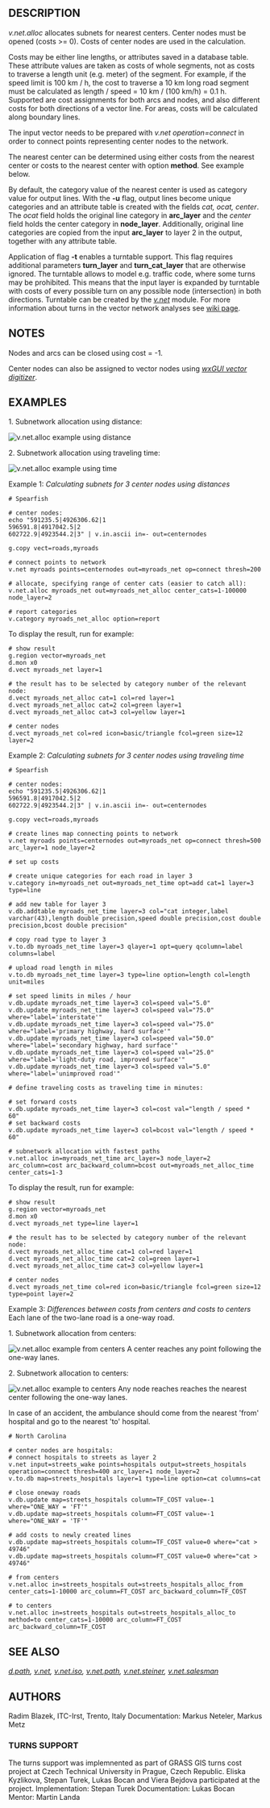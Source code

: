 ## DESCRIPTION

*v.net.alloc* allocates subnets for nearest centers. Center nodes must
be opened (costs \>= 0). Costs of center nodes are used in the
calculation.

Costs may be either line lengths, or attributes saved in a database
table. These attribute values are taken as costs of whole segments, not
as costs to traverse a length unit (e.g. meter) of the segment. For
example, if the speed limit is 100 km / h, the cost to traverse a 10 km
long road segment must be calculated as
length / speed = 10 km / (100 km/h) = 0.1 h.
Supported are cost assignments for both arcs and nodes, and also
different costs for both directions of a vector line. For areas, costs
will be calculated along boundary lines.

The input vector needs to be prepared with *v.net operation=connect* in
order to connect points representing center nodes to the network.

The nearest center can be determined using either costs from the nearest
center or costs to the nearest center with option **method**. See
example below.

By default, the category value of the nearest center is used as category
value for output lines. With the **-u** flag, output lines become unique
categories and an attribute table is created with the fields *cat, ocat,
center*. The *ocat* field holds the original line category in
**arc_layer** and the *center* field holds the center category in
**node_layer**. Additionally, original line categories are copied from
the input **arc_layer** to layer 2 in the output, together with any
attribute table.

Application of flag **-t** enables a turntable support. This flag
requires additional parameters **turn_layer** and **turn_cat_layer**
that are otherwise ignored. The turntable allows to model e.g. traffic
code, where some turns may be prohibited. This means that the input
layer is expanded by turntable with costs of every possible turn on any
possible node (intersection) in both directions. Turntable can be
created by the *[v.net](v.net.md)* module. For more information about
turns in the vector network analyses see [wiki
page](https://grasswiki.osgeo.org/wiki/Turns_in_the_vector_network_analysis).

## NOTES

Nodes and arcs can be closed using cost = -1.

Center nodes can also be assigned to vector nodes using *[wxGUI vector
digitizer](wxGUI.vdigit.md)*.

## EXAMPLES

1\. Subnetwork allocation using distance:

<img src="v_net_alloc.png" data-border="1"
alt="v.net.alloc example using distance" />

2\. Subnetwork allocation using traveling time:

<img src="v_net_alloc_time.png" data-border="1"
alt="v.net.alloc example using time" />

Example 1: *Calculating subnets for 3 center nodes using distances*

```shell
# Spearfish

# center nodes:
echo "591235.5|4926306.62|1
596591.8|4917042.5|2
602722.9|4923544.2|3" | v.in.ascii in=- out=centernodes

g.copy vect=roads,myroads

# connect points to network
v.net myroads points=centernodes out=myroads_net op=connect thresh=200

# allocate, specifying range of center cats (easier to catch all):
v.net.alloc myroads_net out=myroads_net_alloc center_cats=1-100000 node_layer=2

# report categories
v.category myroads_net_alloc option=report
```

To display the result, run for example:

```shell
# show result
g.region vector=myroads_net
d.mon x0
d.vect myroads_net layer=1

# the result has to be selected by category number of the relevant node:
d.vect myroads_net_alloc cat=1 col=red layer=1
d.vect myroads_net_alloc cat=2 col=green layer=1
d.vect myroads_net_alloc cat=3 col=yellow layer=1

# center nodes
d.vect myroads_net col=red icon=basic/triangle fcol=green size=12 layer=2
```

Example 2: *Calculating subnets for 3 center nodes using traveling
time*

```shell
# Spearfish

# center nodes:
echo "591235.5|4926306.62|1
596591.8|4917042.5|2
602722.9|4923544.2|3" | v.in.ascii in=- out=centernodes

g.copy vect=roads,myroads

# create lines map connecting points to network
v.net myroads points=centernodes out=myroads_net op=connect thresh=500 arc_layer=1 node_layer=2

# set up costs

# create unique categories for each road in layer 3
v.category in=myroads_net out=myroads_net_time opt=add cat=1 layer=3 type=line

# add new table for layer 3
v.db.addtable myroads_net_time layer=3 col="cat integer,label varchar(43),length double precision,speed double precision,cost double precision,bcost double precision"

# copy road type to layer 3
v.to.db myroads_net_time layer=3 qlayer=1 opt=query qcolumn=label columns=label

# upload road length in miles
v.to.db myroads_net_time layer=3 type=line option=length col=length unit=miles

# set speed limits in miles / hour
v.db.update myroads_net_time layer=3 col=speed val="5.0"
v.db.update myroads_net_time layer=3 col=speed val="75.0" where="label='interstate'"
v.db.update myroads_net_time layer=3 col=speed val="75.0" where="label='primary highway, hard surface'"
v.db.update myroads_net_time layer=3 col=speed val="50.0" where="label='secondary highway, hard surface'"
v.db.update myroads_net_time layer=3 col=speed val="25.0" where="label='light-duty road, improved surface'"
v.db.update myroads_net_time layer=3 col=speed val="5.0" where="label='unimproved road'"

# define traveling costs as traveling time in minutes:

# set forward costs
v.db.update myroads_net_time layer=3 col=cost val="length / speed * 60"
# set backward costs
v.db.update myroads_net_time layer=3 col=bcost val="length / speed * 60"

# subnetwork allocation with fastest paths
v.net.alloc in=myroads_net_time arc_layer=3 node_layer=2 arc_column=cost arc_backward_column=bcost out=myroads_net_alloc_time center_cats=1-3
```

To display the result, run for example:

```shell
# show result
g.region vector=myroads_net
d.mon x0
d.vect myroads_net type=line layer=1

# the result has to be selected by category number of the relevant node:
d.vect myroads_net_alloc_time cat=1 col=red layer=1
d.vect myroads_net_alloc_time cat=2 col=green layer=1
d.vect myroads_net_alloc_time cat=3 col=yellow layer=1

# center nodes
d.vect myroads_net_time col=red icon=basic/triangle fcol=green size=12 type=point layer=2
```

Example 3: *Differences between costs from centers and costs to
centers*
Each lane of the two-lane road is a one-way road.

1\. Subnetwork allocation from centers:

<img src="v_net_alloc_from_centers.png" data-border="1"
alt="v.net.alloc example from centers" />
A center reaches any point following the one-way lanes.

2\. Subnetwork allocation to centers:

<img src="v_net_alloc_to_centers.png" data-border="1"
alt="v.net.alloc example to centers" />
Any node reaches reaches the nearest center following the one-way lanes.

In case of an accident, the ambulance should come from the nearest
'from' hospital and go to the nearest 'to' hospital.

```shell
# North Carolina

# center nodes are hospitals:
# connect hospitals to streets as layer 2
v.net input=streets_wake points=hospitals output=streets_hospitals operation=connect thresh=400 arc_layer=1 node_layer=2
v.to.db map=streets_hospitals layer=1 type=line option=cat columns=cat

# close oneway roads
v.db.update map=streets_hospitals column=TF_COST value=-1 where="ONE_WAY = 'FT'"
v.db.update map=streets_hospitals column=FT_COST value=-1 where="ONE_WAY = 'TF'"

# add costs to newly created lines
v.db.update map=streets_hospitals column=TF_COST value=0 where="cat > 49746"
v.db.update map=streets_hospitals column=FT_COST value=0 where="cat > 49746"

# from centers
v.net.alloc in=streets_hospitals out=streets_hospitals_alloc_from center_cats=1-10000 arc_column=FT_COST arc_backward_column=TF_COST

# to centers
v.net.alloc in=streets_hospitals out=streets_hospitals_alloc_to method=to center_cats=1-10000 arc_column=FT_COST arc_backward_column=TF_COST
```

## SEE ALSO

*[d.path](d.path.md), [v.net](v.net.md), [v.net.iso](v.net.iso.md),
[v.net.path](v.net.path.md), [v.net.steiner](v.net.steiner.md),
[v.net.salesman](v.net.salesman.md)*

## AUTHORS

Radim Blazek, ITC-Irst, Trento, Italy
Documentation: Markus Neteler, Markus Metz

### TURNS SUPPORT

The turns support was implemnented as part of GRASS GIS turns cost
project at Czech Technical University in Prague, Czech Republic. Eliska
Kyzlikova, Stepan Turek, Lukas Bocan and Viera Bejdova participated at
the project. Implementation: Stepan Turek Documentation: Lukas Bocan
Mentor: Martin Landa
